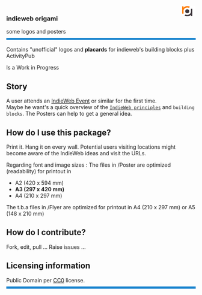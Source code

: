 
<img src="https://raw.githubusercontent.com/redaktor/style/master/assets/readme/logo.png" width="36" height="auto" align="right">

### indieweb origami
some logos and posters<br>
[![-](https://raw.githubusercontent.com/redaktor/style/master/assets/readme/lineBlue.png)](#)<br>

Contains "unofficial" logos and **placards** for indieweb's building blocks plus ActivityPub

Is a Work in Progress

## Story

A user attends an [IndieWeb Event](http://indieweb.org/events/) or similar for the first time. <br>
Maybe he want's a quick overview of the [`IndieWeb principles`](https://indieweb.org/principles) and `building blocks`. 
The Posters can help to get a general idea.

## How do I use this package?

Print it. Hang it on every wall.
Potential users visiting locations might become aware of the IndieWeb ideas and visit the URLs.

Regarding font and image sizes :
The files in /Poster are optimized (readability) for printout in
- A2 (420 x 594 mm)
- **A3 (297 x 420 mm)**
- A4 (210 x 297 mm)

The t.b.a files in /Flyer are optimized for printout in A4 (210 x 297 mm) or A5 (148 x 210 mm)


## How do I contribute?

Fork, edit, pull ...
Raise issues ...


## Licensing information

Public Domain per [CC0](https://creativecommons.org/publicdomain/zero/1.0/) license.
[![-](https://raw.githubusercontent.com/redaktor/style/master/assets/readme/lineBlue.png)](#)
